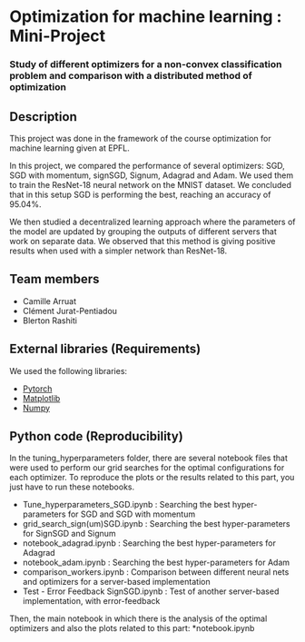 # Optimization for machine learning : Mini-Project
### Study of different optimizers for a non-convex classification problem and comparison with a distributed method of optimization
## Description
This project was done in the framework of the course optimization for machine learning given at EPFL.

In this project, we compared the performance of several optimizers: SGD, SGD with momentum, signSGD, Signum, Adagrad and Adam. We used them to train the ResNet-18 neural network on the MNIST dataset. We concluded that in this setup SGD is performing the best, reaching an accuracy of 95.04%.

We then studied a decentralized learning approach where the parameters of the model are updated by grouping the outputs of different servers that work on separate data. We observed that this method is giving positive results when used with a simpler network than ResNet-18.

## Team members
* Camille Arruat
* Clément Jurat-Pentiadou
* Blerton Rashiti

## External libraries (Requirements)
We used the following libraries:
* [Pytorch](https://pytorch.org/)
* [Matplotlib](https://matplotlib.org/)
* [Numpy](https://numpy.org/)

## Python code (Reproducibility)

In the tuning_hyperparameters folder, there are several notebook files that were used to perform our grid searches for the optimal configurations for each optimizer. To reproduce the plots or the results related to this part, you just have to run these notebooks.
* Tune_hyperparameters_SGD.ipynb : Searching the best hyper-parameters for SGD and SGD with momentum
* grid_search_sign(um)SGD.ipynb : Searching the best hyper-parameters for SignSGD and Signum
* notebook_adagrad.ipynb : Searching the best hyper-parameters for Adagrad
* notebook_adam.ipynb : Searching the best hyper-parameters for Adam
* comparison_workers.ipynb : Comparison between different neural nets and optimizers for a server-based implementation
* Test - Error Feedback SignSGD.ipynb : Test of another server-based implementation, with error-feedback

Then, the main notebook in which there is the analysis of the optimal optimizers and also the plots related to this part:
*notebook.ipynb

